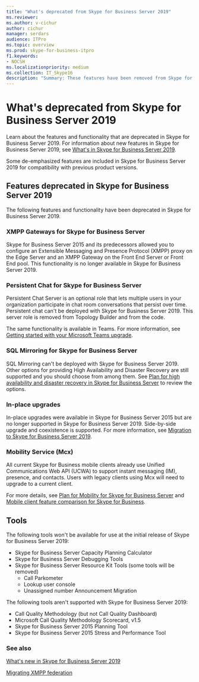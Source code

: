 ```yaml
---
title: "What's deprecated from Skype for Business Server 2019"
ms.reviewer: 
ms.author: v-cichur
author: cichur
manager: serdars
audience: ITPro
ms.topic: overview
ms.prod: skype-for-business-itpro
f1.keywords:
- NOCSH
ms.localizationpriority: medium
ms.collection: IT_Skype16
description: "Summary: These features have been removed from Skype for Business Server 2019."
---
```


# What's deprecated from Skype for Business Server 2019

Learn about the features and functionality that are deprecated in Skype for Business Server 2019. For information about new features in Skype for Business Server 2019, see [What's in Skype for Business Server 2019](whats-new.md).

Some de-emphasized features are included in Skype for Business Server 2019 for compatibility with previous product versions.

## Features deprecated in Skype for Business Server 2019 

The following features and functionality have been deprecated in Skype for Business Server 2019.

### XMPP Gateways for Skype for Business Server

Skype for Business Server 2015 and its predecessors allowed you to configure an Extensible Messaging and Presence Protocol (XMPP) proxy on the Edge Server and an XMPP Gateway on the Front End Server or Front End pool. This functionality is no longer available in Skype for Business Server 2019.

### Persistent Chat for Skype for Business Server

Persistent Chat Server is an optional role that lets multiple users in your organization participate in chat room conversations that persist over time. Persistent chat can't be deployed with Skype for Business Server 2019. This server role is removed from Topology Builder and from the code. 

The same functionality is available in Teams. For more information, see [Getting started with your Microsoft Teams upgrade](/microsoftteams/upgrade-start-here).

### SQL Mirroring for Skype for Business Server

SQL Mirroring can't be deployed with Skype for Business Server 2019. Other options for providing High Availability and Disaster Recovery are still supported and you should choose from among them. See [Plan for high availability and disaster recovery in Skype for Business Server](../SfbServer/plan-your-deployment/high-availability-and-disaster-recovery/high-availability-and-disaster-recovery.md) to review the options.

### In-place upgrades 

In-place upgrades were available in Skype for Business Server 2015 but are no longer supported in Skype for Business Server 2019. Side-by-side upgrade and coexistence is supported. For more information, see [Migration to Skype for Business Server 2019](migration/migration-to-skype-for-business-server-2019.md).

### Mobility Service (Mcx)

All current Skype for Business mobile clients already use Unified Communications Web API (UCWA) to support instant messaging (IM), presence, and contacts. Users with legacy clients using Mcx will need to upgrade to a current client.

For more details, see [Plan for Mobility for Skype for Business Server](../SfbServer/plan-your-deployment/mobility.md) and [Mobile client feature comparison for Skype for Business](../SfbServer/plan-your-deployment/clients-and-devices/mobile-feature-comparison.md).

## Tools

The following tools won't be available for use at the initial release of Skype for Business Server 2019:

- Skype for Business Server Capacity Planning Calculator
- Skype for Business Server Debugging Tools
- Skype for Business Server Resource Kit Tools (some tools will be removed)
    - Call Parkometer
    - Lookup user console
    - Unassigned number Announcement Migration

The following tools aren't supported with Skype for Business Server 2019:

- Call Quality Methodology (but not Call Quality Dashboard)
- Microsoft Call Quality Methodology Scorecard, v1.5
- Skype for Business Server 2015 Planning Tool
- Skype for Business Server 2015 Stress and Performance Tool

### See also

[What's new in Skype for Business Server 2019](whats-new.md)

[Migrating XMPP federation](migration/migrating-xmpp-federation.md)
